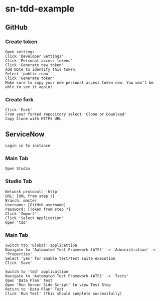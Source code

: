 # sn-tdd-example

## GitHub
### Create token
    Open settings
    Click 'Developer Settings'
    Click 'Personal access tokens'
    Click 'Generate new token'
    Add Note to identify this token
    Select 'public_repo'
    Click 'Generate token'
    Make sure to copy your new personal access token now. You won’t be able to see it again!
### Create fork
    Click 'Fork'
    From your forked repository select 'Clone or Download'
    Copy Clone with HTTPS URL

## ServiceNow
    Login in to instance
  
  ### Main Tab
    Open Studio

  ### Studio Tab
    Network protocol: 'http'
    URL: [URL from step ?]
    Branch: master
    Username: [GitHub username]
    Password: [Token from step ?]
    Click 'Import'
    Click 'Select Application'
    Open 'tdd'

  ### Main Tab
    Switch tto 'Global' applicattion
    Navigate to 'Automated Test Framework (ATF)' -> 'Administration' -> 'Properties'
    Select 'yes' for Enable test/test suite execution
    Click 'Save'
    
    Switch to 'tdd' applicattion
    Navigate to 'Automated Test Framework (ATF)' -> 'Tests'
    Open 'Data Plan' Test
    Open 'Run Server Side Script' to view Test Step
    Return to 'Data Plan' Test
    Click 'Run Test' (This should complete successfully)    
    

    
  
